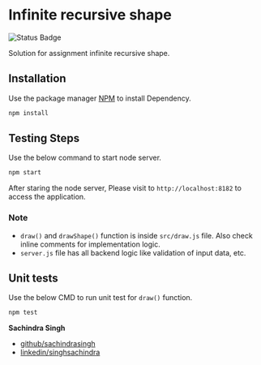 # Infinite recursive shape

![Status Badge](https://github.com/sachindrasingh/infinite-recursive-shape/workflows/Test%20CI/badge.svg)

Solution for assignment infinite recursive shape. 

## Installation

Use the package manager [NPM](https://www.npmjs.com/) to install Dependency.

```bash
npm install
```

## Testing Steps

Use the below command to start node server.

```bash
npm start
```

After staring the node server, Please visit to `http://localhost:8182` to access the application.

### Note

 - `draw()` and `drawShape()` function is inside `src/draw.js` file. Also check inline comments for implementation logic.
 - `server.js` file has all backend logic like validation of input data, etc.


## Unit tests

Use the below CMD to run unit test for `draw()` function.

```bash
npm test
```


**Sachindra Singh**

* [github/sachindrasingh](https://github.com/sachindrasingh)
* [linkedin/singhsachindra](https://www.linkedin.com/in/singhsachindra/)